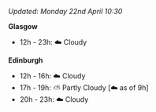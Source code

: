 *Updated: Monday 22nd April 10:30*

**Glasgow**

* 12h - 23h: :cloud: Cloudy

**Edinburgh**

* 12h - 16h: :cloud: Cloudy
* 17h - 19h: :partly_sunny: Partly Cloudy [:cloud: as of 9h]
* 20h - 23h: :cloud: Cloudy

